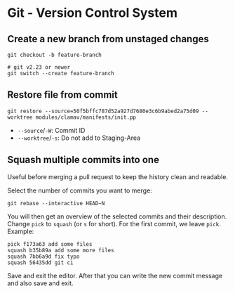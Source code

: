# Git - Version Control System

## Create a new branch from unstaged changes

```shell
git checkout -b feature-branch

# git v2.23 or newer
git switch --create feature-branch
```

## Restore file from commit

```shell
git restore --source=50f5bffc787d52a927d7680e3c6b9abed2a75d09 --worktree modules/clamav/manifests/init.pp
```

* `--source`/`-W`: Commit ID
* `--worktree`/`-s`: Do not add to Staging-Area

## Squash multiple commits into one

Useful before merging a pull request to keep the history clean and readable.

Select the number of commits you want to merge:

```shell
git rebase --interactive HEAD~N
```

You will then get an overview of the selected commits and their description. Change `pick` to `squash` (or `s` for short).
For the first commit, we leave `pick`. Example:

```
pick f173a63 add some files
squash b35b89a add some more files
squash 7bb6a9d fix typo
squash 56435dd git ci
```

Save and exit the editor. After that you can write the new commit message and also save and exit.
